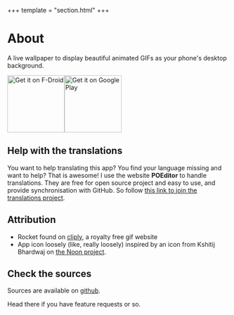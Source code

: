 +++
template = "section.html"
+++

# About

A live wallpaper to display beautiful animated GIFs as your phone's desktop background.

[<img src="https://fdroid.gitlab.io/artwork/badge/get-it-on.png" alt="Get it on F-Droid" width=130>](https://f-droid.org/packages/net.redwarp.gifwallpaper)[<img src="https://play.google.com/intl/en_us/badges/images/generic/en-play-badge.png" alt="Get it on Google Play" width=130>](https://play.google.com/store/apps/details?id=net.redwarp.gifwallpaper)

## Help with the translations

You want to help translating this app? You find your language missing and want to help?
That is awesome!
I use the website **POEditor** to handle translations. They are free for open source project and easy to use, and provide synchronisation with GitHub. So follow [this link to join the translations project](https://poeditor.com/join/project?hash=QaDkuFZTp2).

## Attribution

* Rocket found on [cliply](https://cliply.co/clip/rocket-icon/), a royalty free gif website
* App icon loosely (like, really loosely) inspired by an icon from Kshitij Bhardwaj on [the Noon project](https://thenounproject.com/search/?q=wallpaper&i=92484).

## Check the sources

Sources are available on [github](https://github.com/redwarp/gif-wallpaper).

Head there if you have feature requests or so.
